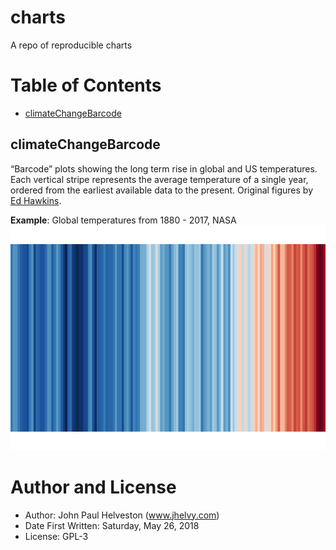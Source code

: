 charts
================

A repo of reproducible charts

# Table of Contents

  - [climateChangeBarcode](#climateChangeBarcode)

## climateChangeBarcode

“Barcode” plots showing the long term rise in global and US
temperatures. Each vertical stripe represents the average temperature of
a single year, ordered from the earliest available data to the present.
Original figures by [Ed
Hawkins](http://www.climate-lab-book.ac.uk/2018/warming-stripes/#more-5516).

**Example**: Global temperatures from 1880 - 2017, NASA
![](README_files/figure-gfm/barcodePlot-1.png)<!-- -->

# Author and License

  - Author: John Paul Helveston (www.jhelvy.com)
  - Date First Written: Saturday, May 26, 2018
  - License: GPL-3
